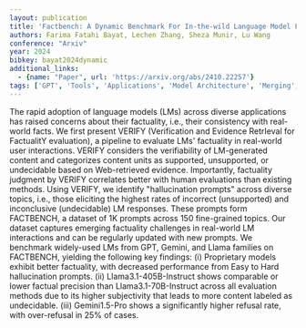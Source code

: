 ```yaml
---
layout: publication
title: 'Factbench: A Dynamic Benchmark For In-the-wild Language Model Factuality Evaluation'
authors: Farima Fatahi Bayat, Lechen Zhang, Sheza Munir, Lu Wang
conference: "Arxiv"
year: 2024
bibkey: bayat2024dynamic
additional_links:
  - {name: "Paper", url: 'https://arxiv.org/abs/2410.22257'}
tags: ['GPT', 'Tools', 'Applications', 'Model Architecture', 'Merging', 'Prompting', 'Reinforcement Learning']
---
```

The rapid adoption of language models (LMs) across diverse applications has
raised concerns about their factuality, i.e., their consistency with real-world
facts. We first present VERIFY (Verification and Evidence RetrIeval for
FactualitY evaluation), a pipeline to evaluate LMs' factuality in real-world
user interactions. VERIFY considers the verifiability of LM-generated content
and categorizes content units as supported, unsupported, or undecidable based
on Web-retrieved evidence. Importantly, factuality judgment by VERIFY
correlates better with human evaluations than existing methods. Using VERIFY,
we identify "hallucination prompts" across diverse topics, i.e., those
eliciting the highest rates of incorrect (unsupported) and inconclusive
(undecidable) LM responses. These prompts form FACTBENCH, a dataset of 1K
prompts across 150 fine-grained topics. Our dataset captures emerging
factuality challenges in real-world LM interactions and can be regularly
updated with new prompts. We benchmark widely-used LMs from GPT, Gemini, and
Llama families on FACTBENCH, yielding the following key findings: (i)
Proprietary models exhibit better factuality, with decreased performance from
Easy to Hard hallucination prompts. (ii) Llama3.1-405B-Instruct shows
comparable or lower factual precision than Llama3.1-70B-Instruct across all
evaluation methods due to its higher subjectivity that leads to more content
labeled as undecidable. (iii) Gemini1.5-Pro shows a significantly higher
refusal rate, with over-refusal in 25% of cases.
